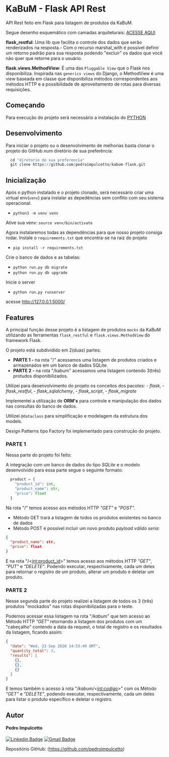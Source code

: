 # KaBuM - Flask API Rest

API Rest feito em Flask para listagem de produtos da KaBuM.

Segue desenho esquemático com camadas arquiteturais: [ACESSE AQUI](https://drive.google.com/file/d/17vmO5qaM9u-DEz7IX9IWUl4HUgQuKGjU/view?usp=sharing)

**flask_restful**: Uma lib que facilita o controle dos dados que serão renderizados na resposta.- Com o recurso marshal_with é possível definir um retorno padrão para sua resposta podendo "excluir" os dados que você não quer que retorne para o usuário.

**flask.views.MethodView**: É uma das `Pluggable View` que o Flask nos disponibiliza. Inspirada nas `generics views` do Django, o MethodView é uma view baseada em classe que disponibiliza métodos correspondentes aos métodos HTTP e a possibilidade de aproveitamento de rotas para diversas requisições.

## Começando

Para execução do projeto será necessário a instalação do [PYTHON](https://www.python.org/)

## Desenvolvimento

Para iniciar o projeto ou o desenvolvimento de melhorias basta clonar o projeto do GitHub num diretório de sua preferência:

```python
  cd "diretorio de sua preferencia"
  git clone https://github.com/pedroimpulcetto/kabum-flask.git
```

## Inicialização

Após o python instalado e o projeto clonado, será necessário criar uma virtual env(`venv`) para instalar as depedências sem conflito com seu sistema operacional.

- `python3 -m venv venv`

Ative sua venv: `source venv/bin/activate`

Agora instalaremos todas as dependências para que nosso projeto consiga rodar.
Instale o `requirements.txt` que encontra-se na raiz do projeto

- `pip install -r requirements.txt`

Crie o banco de dados e as tabelas:

- `python run.py db migrate`
- `python run.py db upgrade`

Inicie o server

- `python run.py runserver`

acesse http://127.0.0.1:5000/ 

## Features

A principal função desse projeto é a listagem de produtos `mocks` da KaBuM utilizando as ferramentas `flask_restful` e `flask.views.MethodView` do framework Flask.

O projeto está subdividido em 2(duas) partes:
  - **PARTE 1 -** na rota "/" acessamos uma listagem de produtos criados e armazenados em um banco de dados SQLite.
  - **PARTE 2 -** na rota "/kabum" acessamos uma listagem contendo 3(três) protudos disponibilizados.

Utilizei para desenvolvimento do projeto os conceitos dos pacotes:
    - *flask*,
    - *flask_restful*,
    - *flask_sqlalchemy*, 
    - *flask_script*, 
    - *flask_migrate*

Implementei a utilização de **ORM's** para controle e manipulação dos dados nas consultas do banco de dados.

Utilizei `@dataclass` para simplificação e modelagem da estrutura dos models.

Design Patterns tipo Factory foi implementado para construção do projeto.


### PARTE 1

Nessa parte do projeto foi feito: 

A integração com um banco de dados do tipo *SQLite* e o modelo desenvolvido para essa parte segue o seguinte formato:

```python
  product = {
    "product_id": int,
    "product_name": str,
    "price": float
  }
```

Na rota "/" temos acesso aos métodos HTTP *"GET"* e *"POST".*
  - Método GET trará a listagem de todos os produtos existentes no banco de dados
  - Método POST é possível incluir um novo produto
    *payload válido seria*: 
```json
{
  "product_name": str,
  "price": float
}
```

E na rota "/<<int:product_id>>" temos acesso aos métodos HTTP *"GET"*, *"PUT"* e *"DELETE"*.
Podendo executar, respectivamente, cada um deles para retornar o registro de um produto, alterar um produto e deletar um produto.

### PARTE 2

Nesse segunda parte do projeto realizei a listagem de todos os 3 (três) produtos "mockados" nas rotas disponibilizadas para o teste.

Podemos acessar essa listagem na rota "*/kabum*" que tem acesso ao Método HTTP *"GET"* retornando a listagem dos produtos com um "cabeçalho" contendo a data da request, o total de registro e os resultados da listagem, ficando assim:

```json
{
  "date": "Wed, 23 Sep 2020 14:53:49 GMT",
  "quantity_total": 3,
  "results": [
    {},
    {},
    {}
  ]
}
```

E temos também o acesso à rota "*/kabum/<<int:codigo>>*" com os Método *"GET"* e *"DELETE"*, podendo executar, respectivamente, cada um deles para listar o produto específico e deletar o registro.


## Autor

#### **Pedro Impulcetto**

[![Linkedin Badge](https://img.shields.io/badge/-pedroimpulcetto-blue?style=flat-square&logo=Linkedin&logoColor=white&link=https://www.linkedin.com/in/pedroimpulcetto/)](https://www.linkedin.com/in/pedroimpulcetto/)
[![Gmail Badge](https://img.shields.io/badge/-pedro.impulcetto@gmail.com-c14438?style=flat-square&logo=Gmail&logoColor=white&link=mailto:pedro.impulcetto@gmail.com)](mailto:pedro.impulcetto@gmail.com)

Repositório GitHub: (https://github.com/pedroimpulcetto)
